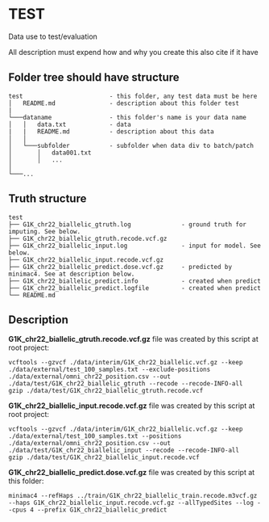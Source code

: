 # TEST

Data use to test/evaluation

All description must expend how and why you create this also cite if it have

## Folder tree should have structure

```tree
test                        - this folder, any test data must be here
│   README.md               - description about this folder test
|
└───dataname                - this folder's name is your data name
│   │   data.txt            - data
|   |   README.md           - description about this data
│   │
│   └───subfolder           - subfolder when data div to batch/patch
│       │   data001.txt
│       │   ...
│   
└───...
```

## Truth structure

```tree
test
├── G1K_chr22_biallelic_gtruth.log              - ground truth for imputing. See below.
├── G1K_chr22_biallelic_gtruth.recode.vcf.gz
├── G1K_chr22_biallelic_input.log               - input for model. See below.
├── G1K_chr22_biallelic_input.recode.vcf.gz
├── G1K_chr22_biallelic_predict.dose.vcf.gz     - predicted by minimac4. See at description below.
├── G1K_chr22_biallelic_predict.info            - created when predict
├── G1K_chr22_biallelic_predict.logfile         - created when predict
└── README.md
```

## Description

**G1K_chr22_biallelic_gtruth.recode.vcf.gz** file was created by this script at root project:

```script
vcftools --gzvcf ./data/interim/G1K_chr22_biallelic.vcf.gz --keep ./data/external/test_100_samples.txt --exclude-positions ./data/external/omni_chr22_position.csv --out ./data/test/G1K_chr22_biallelic_gtruth --recode --recode-INFO-all
gzip ./data/test/G1K_chr22_biallelic_gtruth.recode.vcf

```

**G1K_chr22_biallelic_input.recode.vcf.gz** file was created by this script at root project:

```script
vcftools --gzvcf ./data/interim/G1K_chr22_biallelic.vcf.gz --keep ./data/external/test_100_samples.txt --positions ./data/external/omni_chr22_position.csv --out ./data/test/G1K_chr22_biallelic_input --recode --recode-INFO-all
gzip ./data/test/G1K_chr22_biallelic_input.recode.vcf
```

**G1K_chr22_biallelic_predict.dose.vcf.gz** file was created by this script at this folder:

```script
minimac4 --refHaps ../train/G1K_chr22_biallelic_train.recode.m3vcf.gz --haps G1K_chr22_biallelic_input.recode.vcf.gz --allTypedSites --log --cpus 4 --prefix G1K_chr22_biallelic_predict
```
